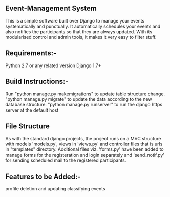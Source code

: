 Event-Management System
------------------------

This is a simple software built over Django to manage your events systematically and punctually. It automatically schedules your events and also notifies the participants so that they are always updated. With its modularised control and admin tools, it makes it very easy to filter stuff.

Requirements:- 
--------------

Python 2.7 or any related version
Django 1.7+

Build Instructions:- 
--------------------

Run "python manage.py makemigrations" to update table structure change.
    "python manage.py migrate" to update the data according to the new database structure.
    "python manage.py runserver" to run the django https server at the default host


File Structure
--------------

As with the standard django projects, the project runs on a MVC structure with models 'models.py', views in 'views.py' and controller files that is urls  in "templates" directory. Additional files viz. 'forms.py' have been added to manage forms for the registeration and login separately and 'send_notif.py' for sending scheduled mail to the registered participants.


Features to be Added:-
----------------------
profile deletion and updating
classifying events
